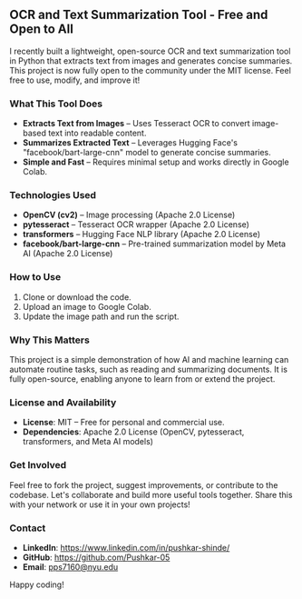 ## OCR and Text Summarization Tool - Free and Open to All

I recently built a lightweight, open-source OCR and text summarization tool in Python that extracts text from images and generates concise summaries. This project is now fully open to the community under the MIT license. Feel free to use, modify, and improve it!

### What This Tool Does
- **Extracts Text from Images** – Uses Tesseract OCR to convert image-based text into readable content.
- **Summarizes Extracted Text** – Leverages Hugging Face's "facebook/bart-large-cnn" model to generate concise summaries.
- **Simple and Fast** – Requires minimal setup and works directly in Google Colab.

### Technologies Used
- **OpenCV (cv2)** – Image processing (Apache 2.0 License)
- **pytesseract** – Tesseract OCR wrapper (Apache 2.0 License)
- **transformers** – Hugging Face NLP library (Apache 2.0 License)
- **facebook/bart-large-cnn** – Pre-trained summarization model by Meta AI (Apache 2.0 License)

### How to Use
1. Clone or download the code.
2. Upload an image to Google Colab.
3. Update the image path and run the script.



### Why This Matters
This project is a simple demonstration of how AI and machine learning can automate routine tasks, such as reading and summarizing documents. It is fully open-source, enabling anyone to learn from or extend the project.

### License and Availability
- **License**: MIT – Free for personal and commercial use.
- **Dependencies**: Apache 2.0 License (OpenCV, pytesseract, transformers, and Meta AI models)

### Get Involved
Feel free to fork the project, suggest improvements, or contribute to the codebase. Let's collaborate and build more useful tools together. Share this with your network or use it in your own projects!

### Contact
- **LinkedIn**: https://www.linkedin.com/in/pushkar-shinde/
- **GitHub**: https://github.com/Pushkar-05
- **Email**: pps7160@nyu.edu

Happy coding!

